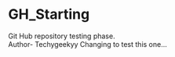# GH_Starting
Git Hub repository testing phase.
<br>
Author- Techygeekyy Changing to test this one...
